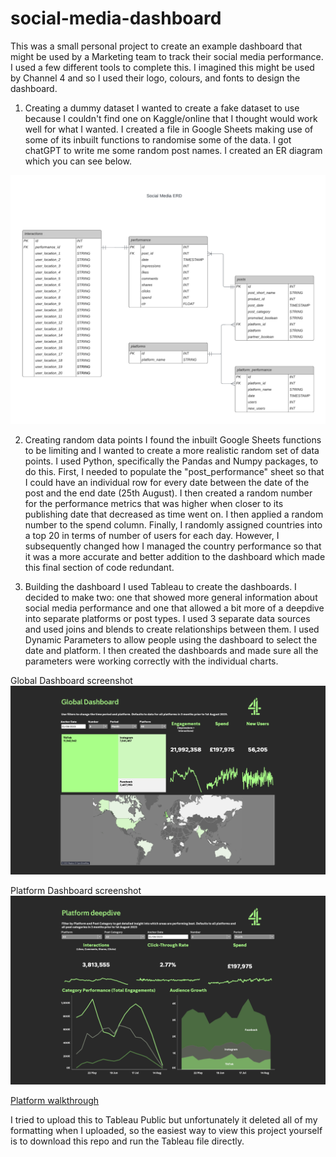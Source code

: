 # social-media-dashboard

This was a small personal project to create an example dashboard that might be used by a Marketing team to track their social media performance. I used a few different tools to complete this. I imagined this might be used by Channel 4 and so I used their logo, colours, and fonts to design the dashboard.

1. Creating a dummy dataset
I wanted to create a fake dataset to use because I couldn't find one on Kaggle/online that I thought would work well for what I wanted. I created a file in Google Sheets making use of some of its inbuilt functions to randomise some of the data. I got chatGPT to write me some random post names. I created an ER diagram which you can see below.

<img src = "https://github.com/pdizzle10/social-media-dashboard/blob/main/materials/dummy_data_erd.pdf">

2. Creating random data points
I found the inbuilt Google Sheets functions to be limiting and I wanted to create a more realistic random set of data points. I used Python, specifically the Pandas and Numpy packages, to do this. First, I needed to populate the "post_performance" sheet so that I could have an individual row for every date between the date of the post and the end date (25th August). I then created a random number for the performance metrics that was higher when closer to its publishing date that decreased as time went on. I then applied a random number to the spend column. Finally, I randomly assigned countries into a top 20 in terms of number of users for each day. However, I subsequently changed how I managed the country performance so that it was a more accurate and better addition to the dashboard which made this final section of code redundant.


3. Building the dashboard
I used Tableau to create the dashboards. I decided to make two: one that showed more general information about social media performance and one that allowed a bit more of a deepdive into separate platforms or post types. I used 3 separate data sources and used joins and blends to create relationships between them. I used Dynamic Parameters to allow people using the dashboard to select the date and platform. I then created the dashboards and made sure all the parameters were working correctly with the individual charts.

Global Dashboard screenshot
<img src ="https://github.com/pdizzle10/social-media-dashboard/blob/main/finished_product/global_dashboard.png">

Platform Dashboard screenshot
<img src = "https://github.com/pdizzle10/social-media-dashboard/blob/main/finished_product/platform_dashboard.png">

[Platform walkthrough]()

I tried to upload this to Tableau Public but unfortunately it deleted all of my formatting when I uploaded, so the easiest way to view this project yourself is to download this repo and run the Tableau file directly.
